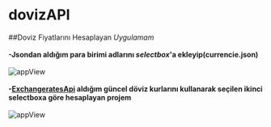 # dovizAPI
##Doviz Fiyatlarını Hesaplayan *Uygulamam* <br/><br/>
**-Jsondan aldığım para birimi adlarını *selectbox*'a ekleyip(currencie.json)**<br><br/>
![appView](https://github.com/mmyildirim/dovizAPI/blob/main/dovizApiView.png)<br><br/>
**-[ExchangeratesApi](http://api.exchangeratesapi.io) aldığım güncel döviz kurlarını kullanarak seçilen ikinci selectboxa göre hesaplayan  projem**<br><br/>
![appView](https://github.com/mmyildirim/dovizAPI/blob/main/dovizApiView2.png)
